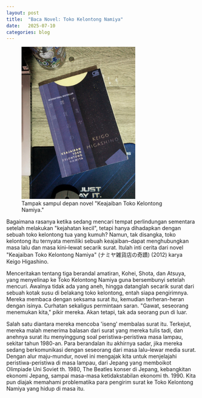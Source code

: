 ```yaml
---
layout: post
title:  "Baca Novel: Toko Kelontong Namiya"
date:   2025-07-10
categories: blog
---
```

<figure>
<img src="/media/518403018_122133807464420574_701761204208774348_n.jpg" width="300" alt="buku"/>
 <figcaption>Tampak sampul depan novel "Keajaiban Toko Kelontong Namiya."</figcaption>
</figure>
Bagaimana rasanya ketika sedang mencari tempat perlindungan sementara setelah melakukan "kejahatan kecil", tetapi hanya dihadapkan dengan sebuah toko kelontong tua yang kumuh? Namun, tak disangka, toko kelontong itu ternyata memiliki sebuah keajaiban–dapat menghubungkan masa lalu dan masa kini–lewat secarik surat. Itulah inti cerita dari novel "Keajaiban Toko Kelontong Namiya" (ナミヤ雑貨店の奇蹟) (2012) karya Keigo Higashino.

Menceritakan tentang tiga berandal amatiran, Kohei, Shota, dan Atsuya, yang menyelinap ke Toko Kelontong Namiya guna bersembunyi setelah mencuri. Awalnya tidak ada yang aneh, hingga datanglah secarik surat dari sebuah kotak susu di belakang toko kelontong, entah siapa pengirimnya. Mereka membaca dengan seksama surat itu, kemudian terheran-heran dengan isinya. Curhatan sekaligus permintaan saran. "Gawat, seseorang menemukan kita," pikir mereka. Akan tetapi, tak ada seorang pun di luar.

Salah satu diantara mereka mencoba 'iseng' membalas surat itu. Terkejut, mereka malah menerima balasan dari surat yang mereka tulis tadi, dan anehnya surat itu menyinggung soal peristiwa-peristiwa masa lampau, sekitar tahun 1980-an. Para berandalan itu akhirnya sadar, jika mereka sedang berkomunikasi dengan seseorang dari masa lalu–lewar media surat.
Dengan alur maju-mundur, novel ini mengajak kita untuk menjelajahi peristiwa-peristiwa di masa lampau, dari Jepang yang memboikot Olimpiade Uni Soviet th. 1980, The Beatles konser di Jepang, kebangkitan ekonomi Jepang, sampai masa-masa ketidakstabilan ekonomi th. 1990. Kita pun diajak memahami problematika para pengirim surat ke Toko Kelontong Namiya yang hidup di masa itu.

